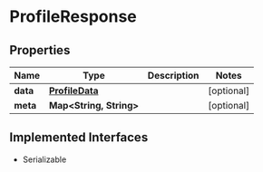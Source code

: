 

# ProfileResponse


## Properties

Name | Type | Description | Notes
------------ | ------------- | ------------- | -------------
**data** | [**ProfileData**](ProfileData.md) |  |  [optional]
**meta** | **Map&lt;String, String&gt;** |  |  [optional]


## Implemented Interfaces

* Serializable


